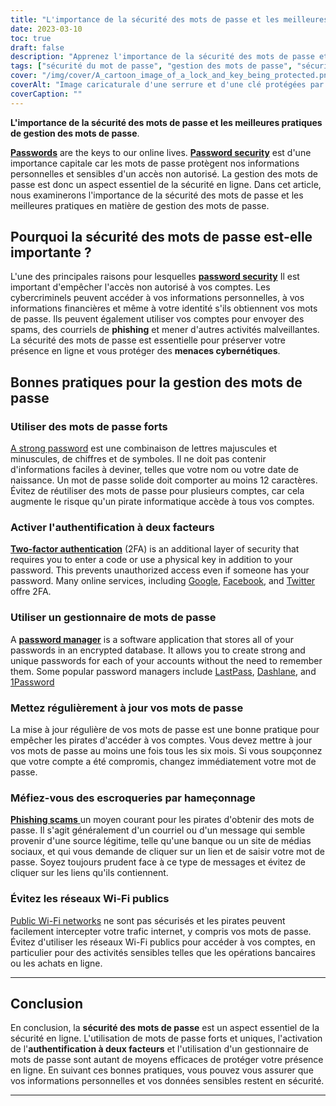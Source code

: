 ```yaml
---
title: "L'importance de la sécurité des mots de passe et les meilleures pratiques de gestion des mots de passe"
date: 2023-03-10
toc: true
draft: false
description: "Apprenez l'importance de la sécurité des mots de passe et découvrez les meilleures pratiques de gestion des mots de passe pour protéger vos informations personnelles et votre identité en ligne."
tags: ["sécurité du mot de passe", "gestion des mots de passe", "sécurité en ligne", "cybermenaces", "des mots de passe forts", "authentification à deux facteurs", "gestionnaire de mot de passe", "la sécurité des données", "vol d'identité", "escroqueries par hameçonnage", "les réseaux Wi-Fi publics", "vie privée en ligne", "sécurité en ligne", "sécurité numérique", "sécurité internet", "cybersécurité", "protection des données", "sécurité du compte", "comptes en ligne", "protection en ligne"]
cover: "/img/cover/A_cartoon_image_of_a_lock_and_key_being_protected.png"
coverAlt: "Image caricaturale d'une serrure et d'une clé protégées par un bouclier pour représenter la sécurité et la protection des mots de passe."
coverCaption: ""
---
```


**L'importance de la sécurité des mots de passe et les meilleures pratiques de gestion des mots de passe**.

[**Passwords**](https://simeononsecurity.com/articles/the-importance-of-password-security-and-best-practices/) are the keys to our online lives. [**Password security**](https://simeononsecurity.com/articles/the-importance-of-password-security-and-best-practices/) est d'une importance capitale car les mots de passe protègent nos informations personnelles et sensibles d'un accès non autorisé. La gestion des mots de passe est donc un aspect essentiel de la sécurité en ligne. Dans cet article, nous examinerons l'importance de la sécurité des mots de passe et les meilleures pratiques en matière de gestion des mots de passe.

## Pourquoi la sécurité des mots de passe est-elle importante ?

L'une des principales raisons pour lesquelles [**password security**](https://simeononsecurity.com/articles/the-importance-of-password-security-and-best-practices/) Il est important d'empêcher l'accès non autorisé à vos comptes. Les cybercriminels peuvent accéder à vos informations personnelles, à vos informations financières et même à votre identité s'ils obtiennent vos mots de passe. Ils peuvent également utiliser vos comptes pour envoyer des spams, des courriels de **phishing** et mener d'autres activités malveillantes. La sécurité des mots de passe est essentielle pour préserver votre présence en ligne et vous protéger des **menaces cybernétiques**.

## Bonnes pratiques pour la gestion des mots de passe

### Utiliser des mots de passe forts

[A strong password](https://simeononsecurity.com/articles/the-importance-of-password-security-and-best-practices/) est une combinaison de lettres majuscules et minuscules, de chiffres et de symboles. Il ne doit pas contenir d'informations faciles à deviner, telles que votre nom ou votre date de naissance. Un mot de passe solide doit comporter au moins 12 caractères. Évitez de réutiliser des mots de passe pour plusieurs comptes, car cela augmente le risque qu'un pirate informatique accède à tous vos comptes.

### Activer l'authentification à deux facteurs

[**Two-factor authentication**](https://simeononsecurity.com/articles/what-are-the-diferent-kinds-of-factors-in-mfa/) (2FA) is an additional layer of security that requires you to enter a code or use a physical key in addition to your password. This prevents unauthorized access even if someone has your password. Many online services, including [Google](https://www.google.com/landing/2step/), [Facebook](https://www.facebook.com/help/148233965247823), and [Twitter](https://help.twitter.com/en/managing-your-account/two-factor-authentication) offre 2FA.

### Utiliser un gestionnaire de mots de passe

A [**password manager**](https://simeononsecurity.com/articles/bitwarden-and-keepassxc-vs-the-rest/) is a software application that stores all of your passwords in an encrypted database. It allows you to create strong and unique passwords for each of your accounts without the need to remember them. Some popular password managers include [LastPass](https://www.lastpass.com/), [Dashlane](https://www.dashlane.com/), and [1Password](https://1password.com/)

### Mettez régulièrement à jour vos mots de passe

La mise à jour régulière de vos mots de passe est une bonne pratique pour empêcher les pirates d'accéder à vos comptes. Vous devez mettre à jour vos mots de passe au moins une fois tous les six mois. Si vous soupçonnez que votre compte a été compromis, changez immédiatement votre mot de passe.

### Méfiez-vous des escroqueries par hameçonnage

[**Phishing scams** ](https://simeononsecurity.com/articles/how-to-identify-phishing/) un moyen courant pour les pirates d'obtenir des mots de passe. Il s'agit généralement d'un courriel ou d'un message qui semble provenir d'une source légitime, telle qu'une banque ou un site de médias sociaux, et qui vous demande de cliquer sur un lien et de saisir votre mot de passe. Soyez toujours prudent face à ce type de messages et évitez de cliquer sur les liens qu'ils contiennent.

### Évitez les réseaux Wi-Fi publics

[Public Wi-Fi networks](https://simeononsecurity.com/articles/how-to-secure-your-wireless-network-against-hacking/) ne sont pas sécurisés et les pirates peuvent facilement intercepter votre trafic internet, y compris vos mots de passe. Évitez d'utiliser les réseaux Wi-Fi publics pour accéder à vos comptes, en particulier pour des activités sensibles telles que les opérations bancaires ou les achats en ligne.

______


## Conclusion

En conclusion, la **sécurité des mots de passe** est un aspect essentiel de la sécurité en ligne. L'utilisation de mots de passe forts et uniques, l'activation de l'**authentification à deux facteurs** et l'utilisation d'un gestionnaire de mots de passe sont autant de moyens efficaces de protéger votre présence en ligne. En suivant ces bonnes pratiques, vous pouvez vous assurer que vos informations personnelles et vos données sensibles restent en sécurité.

______
